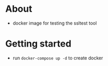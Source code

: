 # About
- docker image for testing the ssltest tool

# Getting started
- run `docker-compose up -d` to create docker 
